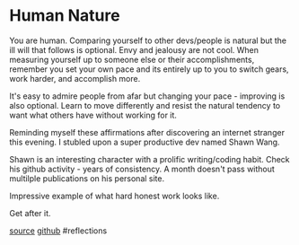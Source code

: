 # Human Nature 

You are human. Comparing yourself to other devs/people is natural but the ill will that follows is optional. Envy and jealousy are not cool. When measuring yourself up to someone else or their accomplishments, remember you set your own pace and its entirely up to you to switch gears, work harder, and accomplish more.

It's easy to admire people from afar but changing your pace - improving is also optional.  Learn to move differently and resist the natural tendency to want what others have without working for it. 

Reminding myself these affirmations after discovering an internet stranger this evening. 
I stubled upon a super productive dev named Shawn Wang. 

Shawn is an interesting character with a prolific writing/coding habit. Check his github activity - years of consistency. A month doesn't pass without multilple publications on his personal site. 

Impressive example of what hard honest work looks like.

Get after it.

[source](https://www.swyx.io/about/) 
[github](https://github.com/sw-yx)
#reflections